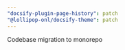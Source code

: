 ```yaml
---
"docsify-plugin-page-history": patch
"@lollipop-onl/docsify-theme": patch
---
```


Codebase migration to monorepo
